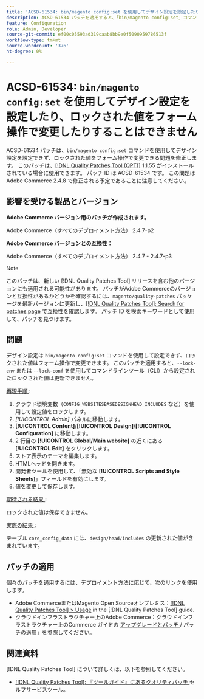 ```yaml
---
title: 'ACSD-61534: bin/magento config:set を使用してデザイン設定を設定したり、ロックされた値をフォーム操作で変更したりすることはできません'
description: ACSD-61534 パッチを適用すると、「bin/magento config:set」コマンドを使用してデザイン設定を設定できず、ロックされた値をフォーム操作で変更できるAdobe Commerceの問題を修正できます。
feature: Configuration
role: Admin, Developer
source-git-commit: ef00c05593ad319caab8bb9e0f5090959786513f
workflow-type: tm+mt
source-wordcount: '376'
ht-degree: 0%

---
```


# ACSD-61534: `bin/magento config:set` を使用してデザイン設定を設定したり、ロックされた値をフォーム操作で変更したりすることはできません

ACSD-61534 パッチは、`bin/magento config:set` コマンドを使用してデザイン設定を設定できず、ロックされた値をフォーム操作で変更できる問題を修正します。 このパッチは、[[!DNL Quality Patches Tool (QPT)]](/help/tools/quality-patches-tool/quality-patches-tool-to-self-serve-quality-patches.md) 1.1.55 がインストールされている場合に使用できます。 パッチ ID は ACSD-61534 です。 この問題はAdobe Commerce 2.4.8 で修正される予定であることに注意してください。

## 影響を受ける製品とバージョン

**Adobe Commerce バージョン用のパッチが作成されます。**

Adobe Commerce（すべてのデプロイメント方法） 2.4.7-p2

**Adobe Commerce バージョンとの互換性：**

Adobe Commerce（すべてのデプロイメント方法） 2.4.7 - 2.4.7-p3

>[!NOTE]
>
>このパッチは、新しい [!DNL Quality Patches Tool] リリースを含む他のバージョンにも適用される可能性があります。 パッチがAdobe Commerceのバージョンと互換性があるかどうかを確認するには、`magento/quality-patches` パッケージを最新バージョンに更新し、[[!DNL Quality Patches Tool]: Search for patches page](https://experienceleague.adobe.com/tools/commerce-quality-patches/index.html) で互換性を確認します。 パッチ ID を検索キーワードとして使用して、パッチを見つけます。

## 問題

デザイン設定は `bin/magento config:set` コマンドを使用して設定できず、ロックされた値はフォーム操作で変更できます。 このパッチを適用すると、`--lock-env` または `--lock-conf` を使用してコマンドラインツール（CLI）から設定されたロックされた値は更新できません。

<u> 再現手順 </u>:

1. クラウド環境変数（`CONFIG_WEBSITESBASEDESIGNHEAD_INCLUDES` など）を使用して設定値をロックします。
1. *[!UICONTROL Admin]* パネルに移動します。
1. **[!UICONTROL Content]**/**[!UICONTROL Design]**/**[!UICONTROL Configuration]** に移動します。
1. 2 行目の **[!UICONTROL Global/Main website]** の近くにある **[!UICONTROL Edit]** をクリックします。
1. ストア表示のテーマを編集します。
1. HTMLヘッドを開きます。
1. 開発者ツールを使用して、「無効な **[!UICONTROL Scripts and Style Sheets]**」フィールドを有効にします。
1. 値を変更して保存します。

<u> 期待される結果 </u>:

ロックされた値は保存できません。

<u> 実際の結果 </u>:

テーブル `core_config_data` には、`design/head/includes` の更新された値が含まれています。

## パッチの適用

個々のパッチを適用するには、デプロイメント方法に応じて、次のリンクを使用します。

* Adobe CommerceまたはMagento Open Sourceオンプレミス：[[!DNL Quality Patches Tool] > Usage](/help/tools/quality-patches-tool/usage.md) in the [!DNL Quality Patches Tool] guide.
* クラウドインフラストラクチャー上のAdobe Commerce：クラウドインフラストラクチャー上のCommerce ガイドの [ アップグレードとパッチ ](https://experienceleague.adobe.com/docs/commerce-cloud-service/user-guide/develop/upgrade/apply-patches.html)/ パッチの適用」を参照してください。

## 関連資料

[!DNL Quality Patches Tool] について詳しくは、以下を参照してください。

* [[!DNL Quality Patches Tool]: 『ツールガイド』にあるクオリティパッチ ](/help/tools/quality-patches-tool/quality-patches-tool-to-self-serve-quality-patches.md) セルフサービスツール。
